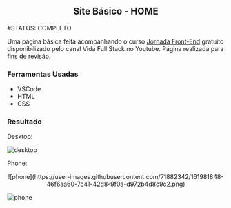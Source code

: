 <h2 align="center">Site Básico - HOME</h2>

#STATUS: COMPLETO

Uma página básica feita acompanhando o curso [Jornada Front-End](https://youtube.com/playlist?list=PLMy95_4XE08MRsQvaSQnHzyooNevGTNtS) gratuito disponibilizado pelo canal Vida Full Stack no Youtube. Página realizada para fins de revisão.

### Ferramentas Usadas

- VSCode
- HTML
- CSS

### Resultado

Desktop:

![desktop](https://user-images.githubusercontent.com/71882342/161981329-4b085455-7138-4490-b692-089e1159fd88.png)

Phone:
<p align="center">
![phone](https://user-images.githubusercontent.com/71882342/161981848-46f6aa60-7c41-42d8-9f0a-d972b4d8c9c2.png)

![phone](https://user-images.githubusercontent.com/71882342/161981932-fb53d822-96a4-416c-9986-07d84c7fd1c1.png)
</p>

